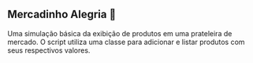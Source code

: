 ## Mercadinho Alegria 🛒

Uma simulação básica da exibição de produtos em uma prateleira de mercado. O script utiliza uma classe para adicionar e listar produtos com seus respectivos valores.